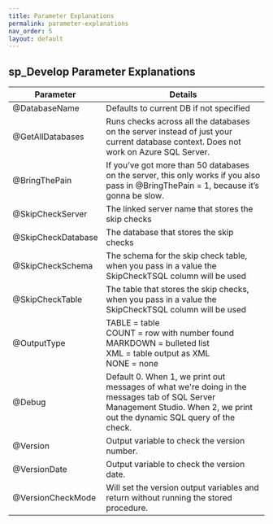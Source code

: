 ```yaml
---
title: Parameter Explanations
permalink: parameter-explanations
nav_order: 5
layout: default
---
```


## sp_Develop Parameter Explanations

|Parameter|Details|
|--|--|
|@DatabaseName|Defaults to current DB if not specified|
|@GetAllDatabases|Runs checks across all the databases on the server instead of just your current database context. Does not work on Azure SQL Server.|
|@BringThePain |If you’ve got more than 50 databases on the server, this only works if you also pass in @BringThePain = 1, because it’s gonna be slow.|
|@SkipCheckServer|The linked server name that stores the skip checks|
|@SkipCheckDatabase|The database that stores the skip checks|
|@SkipCheckSchema|The schema for the skip check table, when you pass in a value the SkipCheckTSQL column will be used|
|@SkipCheckTable|The table that stores the skip checks, when you pass in a value the SkipCheckTSQL column will be used|
|@OutputType|TABLE = table<br/>COUNT = row with number found<br/>MARKDOWN = bulleted list<br/>XML = table output as XML<br/>NONE = none|
|@Debug|Default 0. When 1, we print out messages of what we're doing in the messages tab of SQL Server Management Studio. When 2, we print out the dynamic SQL query of the check.|
|@Version|Output variable to check the version number.|
|@VersionDate|Output variable to check the version date.|
|@VersionCheckMode|Will set the version output variables and return without running the stored procedure.|